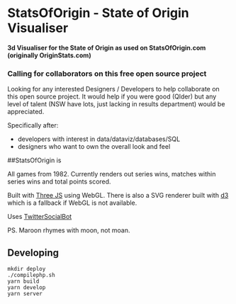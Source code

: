 # StatsOfOrigin - State of Origin Visualiser

**3d Visualiser for the State of Origin as used on StatsOfOrigin.com (originally OriginStats.com)**

### Calling for collaborators on this free open source project

Looking for any interested Designers / Developers to help collaborate on this open source project. It would help if you were good (Qlder) but any level of talent (NSW have lots, just lacking in results department) would be appreciated.

Specifically after:

- developers with interest in data/dataviz/databases/SQL
- designers who want to own the overall look and feel

##StatsOfOrigin is

All games from 1982. Currently renders out series wins, matches within series wins and total points scored.

Built with [Three JS](http://threejs.org/) using WebGL. There is also a SVG renderer built with [d3](http://d3js.org/) which is a fallback if WebGL is not available.

Uses [TwitterSocialBot](https://github.com/raurir/TwitterSocialBot)

PS. Maroon rhymes with moon, not moan.

## Developing

```
mkdir deploy
./compilephp.sh
yarn build
yarn develop
yarn server
```
